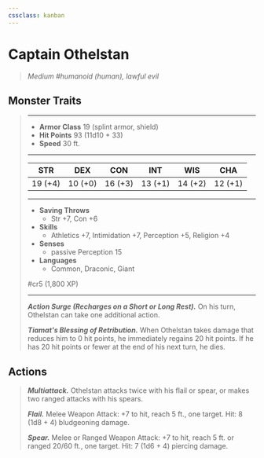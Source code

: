 ```yaml
---
cssclass: kanban
---
```


# Captain Othelstan
>*Medium #humanoid (human), lawful evil*
## Monster Traits
>___
>- **Armor Class** 19 (splint armor, shield)
>- **Hit Points** 93 (11d10 + 33)
>- **Speed** 30 ft.
>___
>|STR|DEX|CON|INT|WIS|CHA|
>|:---:|:---:|:---:|:---:|:---:|:---:|
>|19 (+4)|10 (+0)|16 (+3)|13 (+1)|14 (+2)|12 (+1)|
>___
>- **Saving Throws**
>	 - Str +7, Con +6
>- **Skills**
>	 - Athletics +7, Intimidation +7, Perception +5, Religion +4
>- **Senses**
>	 - passive Perception 15
>- **Languages**
>	 - Common, Draconic, Giant
>
> #cr5 (1,800 XP)
>___
>***Action Surge (Recharges on a Short or Long Rest).*** On his turn, Othelstan can take one additional action.  
>
>***Tiamat's Blessing of Retribution.*** When Othelstan takes damage that reduces him to 0 hit points, he immediately regains 20 hit points. If he has 20 hit points or fewer at the end of his next turn, he dies.  
>
## Actions
>***Multiattack.*** Othelstan attacks twice with his flail or spear, or makes two ranged attacks with his spears.  
>
>***Flail.*** Melee Weapon Attack: +7 to hit, reach 5 ft., one target. Hit: 8 (1d8 + 4) bludgeoning damage.  
>
>***Spear.*** Melee  or Ranged Weapon Attack: +7 to hit, reach 5 ft. or ranged 20/60 ft., one target. Hit: 7 (1d6 + 4) piercing damage.